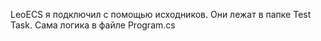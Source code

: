 LeoECS я подключил с помощью исходников. Они лежат в папке Test Task. Сама логика в файле Program.cs
